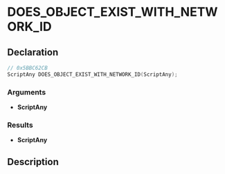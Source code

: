 # DOES_OBJECT_EXIST_WITH_NETWORK_ID

## Declaration
```cpp
// 0x5BBC62CB
ScriptAny DOES_OBJECT_EXIST_WITH_NETWORK_ID(ScriptAny);
```

### Arguments
- **ScriptAny**

### Results
- **ScriptAny**

## Description
